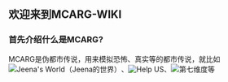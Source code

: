 ## 欢迎来到MCARG-WIKI

### 首先介绍什么是MCARG?
MCARG是伪都市传说，用来模拟恐怖、真实等的都市传说，就比如![Jeena's World（Jeena的世界）](https://www.bilibili.com/video/BV1tB4y1N7Nz)、![Help US](https://www.bilibili.com/video/BV1754y177qP)、![第七维度](https://www.bilibili.com/video/BV1H44y1L7LR)等


